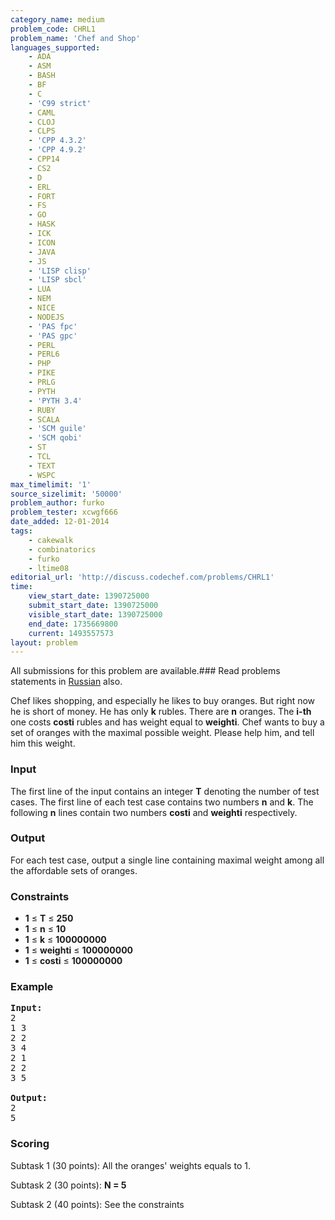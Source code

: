 ```yaml
---
category_name: medium
problem_code: CHRL1
problem_name: 'Chef and Shop'
languages_supported:
    - ADA
    - ASM
    - BASH
    - BF
    - C
    - 'C99 strict'
    - CAML
    - CLOJ
    - CLPS
    - 'CPP 4.3.2'
    - 'CPP 4.9.2'
    - CPP14
    - CS2
    - D
    - ERL
    - FORT
    - FS
    - GO
    - HASK
    - ICK
    - ICON
    - JAVA
    - JS
    - 'LISP clisp'
    - 'LISP sbcl'
    - LUA
    - NEM
    - NICE
    - NODEJS
    - 'PAS fpc'
    - 'PAS gpc'
    - PERL
    - PERL6
    - PHP
    - PIKE
    - PRLG
    - PYTH
    - 'PYTH 3.4'
    - RUBY
    - SCALA
    - 'SCM guile'
    - 'SCM qobi'
    - ST
    - TCL
    - TEXT
    - WSPC
max_timelimit: '1'
source_sizelimit: '50000'
problem_author: furko
problem_tester: xcwgf666
date_added: 12-01-2014
tags:
    - cakewalk
    - combinatorics
    - furko
    - ltime08
editorial_url: 'http://discuss.codechef.com/problems/CHRL1'
time:
    view_start_date: 1390725000
    submit_start_date: 1390725000
    visible_start_date: 1390725000
    end_date: 1735669800
    current: 1493557573
layout: problem
---
```

All submissions for this problem are available.###  Read problems statements in [Russian](http://www.codechef.com/download/translated/LTIME08/russian/CHRL1.pdf) also.

Chef likes shopping, and especially he likes to buy oranges. But right now he is short of money. He has only **k** rubles. There are **n** oranges. The **i-th** one costs **costi** rubles and has weight equal to **weighti**. Chef wants to buy a set of oranges with the maximal possible weight. Please help him, and tell him this weight.

### Input

The first line of the input contains an integer **T** denoting the number of test cases. The first line of each test case contains two numbers **n** and **k**. The following **n** lines contain two numbers **costi** and **weighti** respectively.

### Output

For each test case, output a single line containing maximal weight among all the affordable sets of oranges.

### Constraints

- **1** ≤ **T** ≤  **250**
- **1** ≤ **n** ≤  **10**
- **1** ≤ **k** ≤  **100000000**
- **1** ≤ **weighti** ≤  **100000000**
- **1** ≤ **costi** ≤  **100000000**

### Example

<pre><b>Input:</b>
2
1 3
2 2
3 4
2 1
2 2
3 5

<b>Output:</b>
2
5
</pre>
### Scoring

Subtask 1 (30 points): All the oranges' weights equals to 1.

Subtask 2 (30 points):  **N = 5** 

Subtask 2 (40 points): See the constraints
